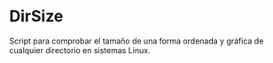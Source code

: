 # DirSize
Script para comprobar el tamaño de una forma ordenada y gráfica de cualquier directorio en sistemas Linux.
